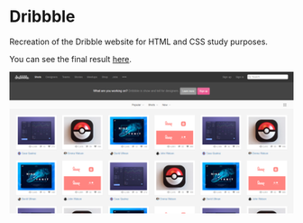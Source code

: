 # Dribbble

Recreation of the Dribble website for HTML and CSS study purposes.

You can see the final result [here](https://cauequeiroz.github.io/dribbble/).

![screenshot](screenshot.png)


